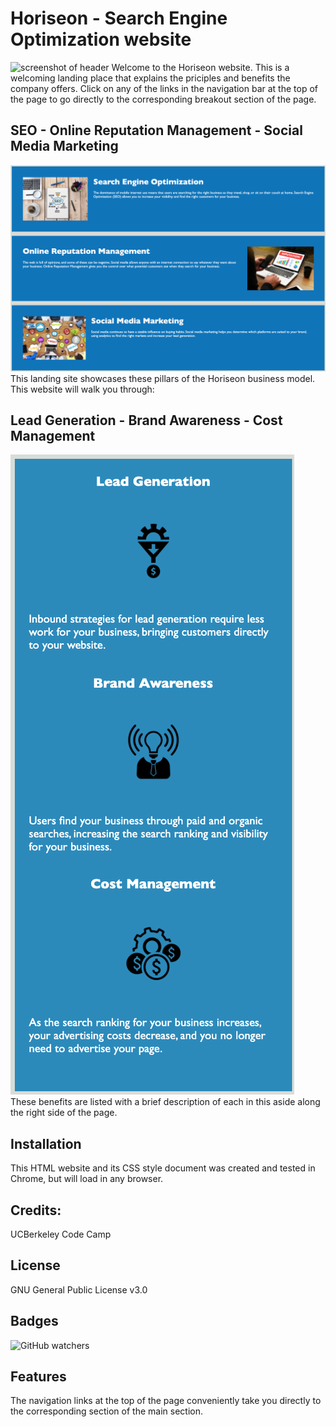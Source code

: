 # Horiseon - Search Engine Optimization website
![screenshot of header](images/Header.png)
Welcome to the Horiseon website.  This is a welcoming landing place that explains the priciples and benefits the company offers.  Click on any of the links in the navigation bar at the top of the page to go directly to the corresponding breakout section of the page.

## SEO - Online Reputation Management - Social Media Marketing
![screenshot of left section](images/Article1.png)\
This landing site showcases these pillars of the Horiseon business model.  This website will walk you through:

## Lead Generation - Brand Awareness - Cost Management
![screenshot of right aside](images/Article2.png)\
These benefits are listed with a brief description of each in this aside along the right side of the page.

## Installation
This HTML website and its CSS style document was created and tested in Chrome, but will load in any browser.

## Credits:
UCBerkeley Code Camp

## License
GNU General Public License v3.0

## Badges
![GitHub watchers](https://img.shields.io/github/watchers/jamesboblak/refactor-assignment?style=for-the-badge)

## Features
The navigation links at the top of the page conveniently take you directly to the corresponding section of the main section.

